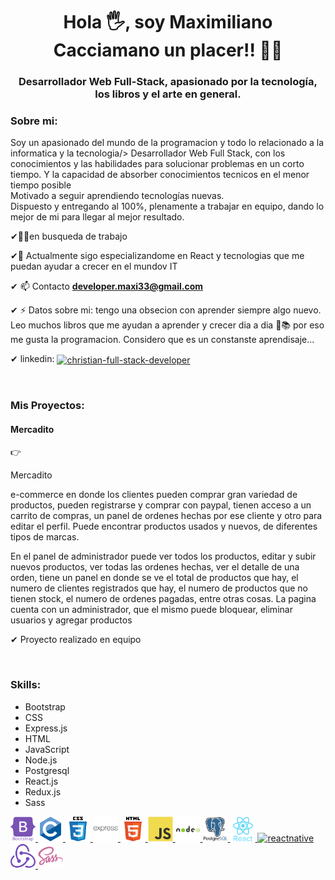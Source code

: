 <h1 align="center">Hola 🖐, soy Maximiliano Cacciamano un placer!! 👋👋</h1>
<h3 align="center">Desarrollador Web Full-Stack, apasionado por la tecnología, los libros y el arte en general.</h3>


<h3 align="left">Sobre mi:</h3>

Soy un apasionado del mundo de la programacion y todo lo relacionado a la informatica y la tecnologia/>
Desarrollador Web Full Stack, con los conocimientos y las habilidades para solucionar problemas en un corto tiempo. Y la capacidad de absorber conocimientos tecnicos en el menor tiempo posible <br/>
Motivado a seguir aprendiendo tecnologías nuevas. <br/>
Dispuesto y entregando al 100%, plenamente a trabajar en equipo, dando lo mejor de mi para llegar al mejor resultado.


 ✔👨‍💻en busqueda de trabajo

 ✔🌱 Actualmente sigo especializandome en React y tecnologias que me puedan ayudar a crecer en el mundov IT

 ✔ 📫 Contacto **developer.maxi33@gmail.com**

 ✔ ⚡ Datos sobre mi: tengo una obsecion con aprender siempre algo nuevo. Leo muchos libros que me ayudan a aprender y crecer dia a dia 📗📚 por eso me gusta la programacion. Considero que es un constanste aprendisaje...

<p align="left">✔ linkedin:
<a href=https://www.linkedin.com/in/maximiliano-cacciamano-100a8620a/" target="blank"><img align="center" src="https://raw.githubusercontent.com/rahuldkjain/github-profile-readme-generator/master/src/images/icons/Social/linked-in-alt.svg" alt="christian-full-stack-developer" height="30" width="40" /></a>
</p>


<br/>

<h3>Mis Proyectos:</h3>
<h4>Mercadito</h4>👉<p href="https://mercadito-pf.herokuapp.com/">Mercadito</p>
<p align="left">e-commerce en donde los clientes pueden comprar gran variedad de productos, pueden registrarse y comprar con paypal, tienen acceso a un carrito de compras, un panel de ordenes hechas por ese cliente y otro para editar el perfil. Puede encontrar productos usados y nuevos, de diferentes tipos de marcas.</p>
<p>En el panel de administrador puede ver todos los productos, editar y subir nuevos productos, ver todas las ordenes hechas, ver el detalle de una orden, tiene un panel en donde se ve el total de productos que hay, el numero de clientes registrados que hay, el numero de productos que no tienen stock, el numero de ordenes pagadas, entre otras cosas. La pagina cuenta con un administrador, que el mismo puede bloquear, eliminar usuarios y agregar productos </p>
<p> ✔ Proyecto realizado en equipo </p>
<a link de mi pagina></a>


<br/>

<h3 align="left">Skills:</h3>
<ul> 
<li>Bootstrap</li> 
<li>CSS</li>
<li>Express.js</li>
<li>HTML</li> 
<li>JavaScript</li>
<li>Node.js</li>
<li>Postgresql</li>
<li>React.js</li>
<li>Redux.js</li>
<li>Sass</li>
</ul>
<p align="left"> <a href="https://getbootstrap.com" target="_blank" rel="noreferrer"> <img src="https://raw.githubusercontent.com/devicons/devicon/master/icons/bootstrap/bootstrap-plain-wordmark.svg" alt="bootstrap" width="40" height="40"/> </a> <a href="https://www.cprogramming.com/" target="_blank" rel="noreferrer"> <img src="https://raw.githubusercontent.com/devicons/devicon/master/icons/c/c-original.svg" alt="c" width="40" height="40"/> </a> <a href="https://www.w3schools.com/css/" target="_blank" rel="noreferrer"> <img src="https://raw.githubusercontent.com/devicons/devicon/master/icons/css3/css3-original-wordmark.svg" alt="css3" width="40" height="40"/> </a> <a href="https://expressjs.com" target="_blank" rel="noreferrer"> <img src="https://raw.githubusercontent.com/devicons/devicon/master/icons/express/express-original-wordmark.svg" alt="express" width="40" height="40"/> </a> <a href="https://www.w3.org/html/" target="_blank" rel="noreferrer"> <img src="https://raw.githubusercontent.com/devicons/devicon/master/icons/html5/html5-original-wordmark.svg" alt="html5" width="40" height="40"/> </a> <a href="https://developer.mozilla.org/en-US/docs/Web/JavaScript" target="_blank" rel="noreferrer"> <img src="https://raw.githubusercontent.com/devicons/devicon/master/icons/javascript/javascript-original.svg" alt="javascript" width="40" height="40"/> </a> <a href="https://nodejs.org" target="_blank" rel="noreferrer"> <img src="https://raw.githubusercontent.com/devicons/devicon/master/icons/nodejs/nodejs-original-wordmark.svg" alt="nodejs" width="40" height="40"/> </a> <a href="https://www.postgresql.org" target="_blank" rel="noreferrer"> <img src="https://raw.githubusercontent.com/devicons/devicon/master/icons/postgresql/postgresql-original-wordmark.svg" alt="postgresql" width="40" height="40"/> </a> <a href="https://reactjs.org/" target="_blank" rel="noreferrer"> <img src="https://raw.githubusercontent.com/devicons/devicon/master/icons/react/react-original-wordmark.svg" alt="react" width="40" height="40"/> </a> <a href="https://reactnative.dev/" target="_blank" rel="noreferrer"> <img src="https://reactnative.dev/img/header_logo.svg" alt="reactnative" width="40" height="40"/> </a> <a href="https://redux.js.org" target="_blank" rel="noreferrer"> <img src="https://raw.githubusercontent.com/devicons/devicon/master/icons/redux/redux-original.svg" alt="redux" width="40" height="40"/> </a> <a href="https://sass-lang.com" target="_blank" rel="noreferrer"> <img src="https://raw.githubusercontent.com/devicons/devicon/master/icons/sass/sass-original.svg" alt="sass" width="40" height="40"/> </a> </p>

